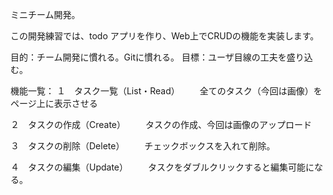 ミニチーム開発。

この開発練習では、todo アプリを作り、Web上でCRUDの機能を実装します。

目的：チーム開発に慣れる。Gitに慣れる。
目標：ユーザ目線の工夫を盛り込む。

機能一覧：
１　タスク一覧（List・Read）
　　全てのタスク（今回は画像）をページ上に表示させる

２　タスクの作成（Create）
　　タスクの作成、今回は画像のアップロード

３　タスクの削除（Delete）
　　チェックボックスを入れて削除。

４　タスクの編集（Update）
　　タスクをダブルクリックすると編集可能になる。

